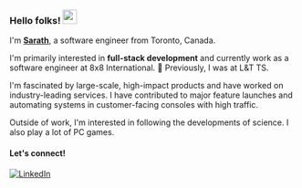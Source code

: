 ### Hello folks! <img src="https://emojis.slackmojis.com/emojis/images/1536351075/4594/blob-wave.gif" width="25"/>

I'm [**Sarath**](https://sarathnadavalur.github.io/my-website/), a software engineer from Toronto, Canada.

I'm primarily interested in **full-stack development** and currently work as a
software engineer at 8x8 International. 📌 Previously, I was at L&T TS.

I'm fascinated by large-scale, high-impact products and have worked on industry-leading services. I have contributed to major feature launches and automating systems in customer-facing consoles with high traffic.

Outside of work, I'm interested in following the developments of science. I also play a lot of PC games.

#### Let's connect!
[<img alt="LinkedIn" src="https://img.shields.io/badge/LinkedIn-%230E76A8.svg?&style=for-the-badge&logo=LinkedIn&logoColor=white" />](https://www.linkedin.com/in/sarathkumarnadavalur/)
